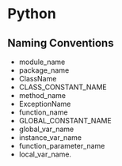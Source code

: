 # Python

## Naming Conventions

- module_name
- package_name
- ClassName
- CLASS_CONSTANT_NAME
- method_name
- ExceptionName
- function_name
- GLOBAL_CONSTANT_NAME
- global_var_name
- instance_var_name
- function_parameter_name
- local_var_name.

